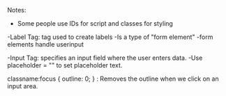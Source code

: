 Notes:

- Some people use IDs for script and classes for styling

-Label Tag: <label> tag used to create labels
-Is a type of "form element"
-form elements handle userinput

-Input Tag: specifies an input field where the user enters data.
-Use placeholder = "" to set placeholder text.

classname:focus {
outline: 0;
} : Removes the outline when we click on an input area.
